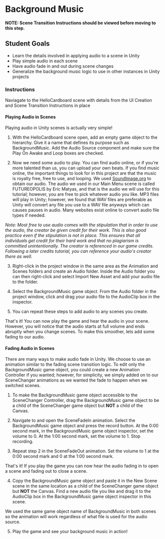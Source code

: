 # Background Music
<b>NOTE: Scene Transition Instructions should be viewed before moving to this step. </b>

## Student Goals ##
- Learn the details involved in applying audio to a scene in Unity
- Play simple audio in each scene
- Have audio fade in and out during scene changes
- Generalize the background music logic to use in other instances in Unity projects

### Instructions ###
Naviagate to the HelloCardboard scene with details from the UI Creation and Scene Transition Instructions in place
#### Playing Audio in Scenes ####
Playing audio in Unity scenes is actually very simple!
1. With the HelloCardboard scene open, add an empty game object to the hierarchy. Give it a name that defines its purpose such as BackgroundMusic. Add the Audio Source component and make sure the Play On Awake and Loop boxes are checked.

2. Now we need some audio to play. You can find audio online, or if you're more talented than us, you can upload your own beats. If you find music online, the important things to look for in this project are that the music is royalty free, free to use, and looping. We used [SoundImage.org](https://soundimage.org/looping-music/) to obtain our audio. The audio we used in our Main Menu scene is called FUTUREOPOLIS by Eric Matyas, and that is the audio we will use for this tutorial; however, you are free to pick whatever audio you like. MP3 files will play in Unity; however, we found that WAV files are preferable as Unity will convert any file you use to a WAV file anyways which can causes pauses in audio. Many websites exist online to convert audio file types if needed.

<i>Note: Most free to use audio comes with the stipulation that in order to use the audio, the creator be given credit for their work. This is also good practice even if the stipulation is not in place. This ensures that all individuals get credit for their hard work and that no plagiarism is committed unintentionally. The creator is referenced in our game credits. Following a later credits tutorial, you can reference your audio's creator there as well.</i> 

3. Right-click in the project window in the same area as the Animation and Scenes folders and create an Audio folder. Inside the Audio folder you can then right-click and select Import New Asset and add your audio file to the folder.

4. Select the BackgroundMusic game object. From the Audio folder in the project window, click and drag your audio file to the AudioClip box in the inspector.

5. You can repeat these steps to add audio to any scenes you create.

That's it! You can now play the game and hear the audio in your scene. However, you will notice that the audio starts at full volume and ends abruptly when you change scenes. To make this smoother, lets add some fading to our audio.

#### Fading Audio in Scenes ####
There are many ways to make audio fade in Unity. We choose to use an animation similar to the fading scene transition logic. To edit only the BackgroundMusic game object, you could create a new Animation Controller if you wanted; however, for simplicity, we simply added on to our SceneChanger animations as we wanted the fade to happen when we switched scenes.

1. To make the BackgroundMusic game object accessible to the SceneChanger Controller, drag the BackgroundMusic game object to be a child of the SceneChanger game object but <b>NOT</b> a child of the Canvas. 

2. Navigate to and open the SceneFadeIn animation. Select the BackgroundMusic game object and press the record button. At the 0:00 second mark, in the BackgroundMusic game object inspector, set the volume to 0. At the 1:00 second mark, set the volume to 1. Stop recording.

3. Repeat step 2 in the SceneFadeOut animation. Set the volume to 1 at the 0:00 second mark and 0 at the 1:00 second mark.

That's it! If you play the game you can now hear the audio fading in to open a scene and fading out to close a scene.

4. Copy the BackgroundMusic game object and paste it in the New Scene scene in the same location as a child of the SceneChanger game object but <b>NOT</b> the Canvas. Find a new audio file you like and drag it to the AudioClip box in the BackgroundMusic game object inspector in this scene. 

We used the same game object name of BackgroundMusic in both scenes so the animation will work regardless of what file is used for the audio source.

5. Play the game and see your background music in action!
